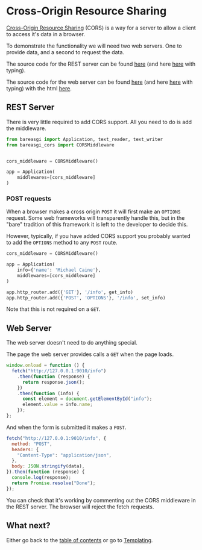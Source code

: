 # Cross-Origin Resource Sharing

[Cross-Origin Resource Sharing](https://developer.mozilla.org/en-US/docs/Web/HTTP/CORS)
(CORS) is a way for a server to allow a client to access it's data in a browser.

To demonstrate the functionality we will need two web servers. One to provide
data, and a second to request the data.

The source code for the REST server can be found
[here](../examples/cors_rest_server_nt.py)
(and here [here](../examples/cors_rest_server.py) with typing).

The source code for the web server can be found
[here](../examples/cors_web_server_nt.py)
(and here [here](../examples/cors_web_server.py) with typing)
with the html
[here](../examples/cors_web_server.html).

## REST Server

There is very little required to add CORS support. All you need to do is add
the middleware.

```python
from bareasgi import Application, text_reader, text_writer
from bareasgi_cors import CORSMiddleware


cors_middleware = CORSMiddleware()

app = Application(
    middlewares=[cors_middleware]
)
```

### POST requests

When a browser makes a cross origin `POST` it will first make an `OPTIONS`
request. Some web frameworks will transparently handle this, but in the "bare"
tradition of this framework it is left to the developer to decide this.

However, typically, if you have added CORS support you probably wanted to add
the `OPTIONS` method to any `POST` route.

```python
cors_middleware = CORSMiddleware()

app = Application(
    info={'name': 'Michael Caine'},
    middlewares=[cors_middleware]
)

app.http_router.add({'GET'}, '/info', get_info)
app.http_router.add({'POST', 'OPTIONS'}, '/info', set_info)
```

Note that this is not required on a `GET`.

## Web Server

The web server doesn't need to do anything special.

The page the web server provides calls a `GET` when the page loads.

```javascript
window.onload = function () {
  fetch("http://127.0.0.1:9010/info")
    .then(function (response) {
      return response.json();
    })
    .then(function (info) {
      const element = document.getElementById("info");
      element.value = info.name;
    });
};
```

And when the form is submitted it makes a `POST`.

```javascript
fetch("http://127.0.0.1:9010/info", {
  method: "POST",
  headers: {
    "Content-Type": "application/json",
  },
  body: JSON.stringify(data),
}).then(function (response) {
  console.log(response);
  return Promise.resolve("Done");
});
```

You can check that it's working by commenting out the CORS middleware in the
REST server. The browser will reject the fetch requests.

## What next?

Either go back to the [table of contents](index.md) or go
to [Templating](jinja2.md).
